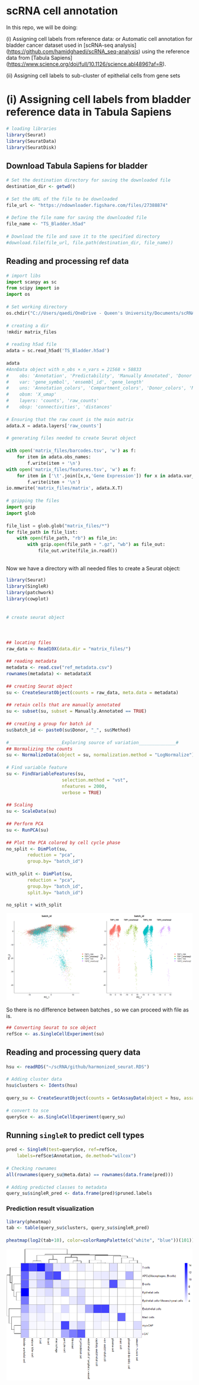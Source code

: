 # scRNA cell annotation




In this repo, we will be doing:

(i) Assigning cell labels from reference data: or Automatic cell annotation for bladder cancer dataset used in [scRNA-seq analysis] (https://github.com/hamidghaedi/scRNA_seq-analysis) using the reference data from [Tabula Sapiens] (https://www.science.org/doi/full/10.1126/science.abl4896?af=R). 

(ii) Assigning cell labels to sub-cluster of epithelial cells from gene sets


# (i) Assigning cell labels from bladder reference data in Tabula Sapiens

```r 
# loading libraries
library(Seurat)
library(SeuratData)
library(SeuratDisk)
```

## Download Tabula Sapiens for bladder 

```r
# Set the destination directory for saving the downloaded file
destination_dir <- getwd()

# Set the URL of the file to be downloaded
file_url <- "https://ndownloader.figshare.com/files/27388874"

# Define the file name for saving the downloaded file
file_name <- "TS_Bladder.h5ad"  

# Download the file and save it to the specified directory
#download.file(file_url, file.path(destination_dir, file_name))
```

## Reading and processing ref data
```python 
# import libs
import scanpy as sc
from scipy import io
import os

# Set working directory
os.chdir("C://Users/qaedi/OneDrive - Queen's University/Documents/scRNA_cell_annotation")

# creating a dir
!mkdir matrix_files

# reading h5ad file
adata = sc.read_h5ad('TS_Bladder.h5ad')

adata
#AnnData object with n_obs × n_vars = 21568 × 58833
#    obs: 'Annotation', 'Predictability', 'Manually Annotated', 'Donor', 'Method', 'Organ', #'Compartment', 'Anatomical Information'
#    var: 'gene_symbol', 'ensembl_id', 'gene_length'
#    uns: 'Annotation_colors', 'Compartment_colors', 'Donor_colors', 'Manually Annotated_colors', #'Method_colors', 'Organ_colors', 'Propagated.Annotationcollapsed_colors', '_scvi', 'donor_colors', #'leiden', 'method_colors', 'neighbors', 'tissue_colors', 'umap'
#    obsm: 'X_umap'
#    layers: 'counts', 'raw_counts'
#    obsp: 'connectivities', 'distances'

# Ensuring that the raw count is the main matrix
adata.X = adata.layers['raw_counts']

# generating files needed to create Seurat object

with open('matrix_files/barcodes.tsv', 'w') as f:
    for item in adata.obs_names:
        f.write(item + '\n')
with open('matrix_files/features.tsv', 'w') as f:
    for item in ['\t'.join([x,x,'Gene Expression']) for x in adata.var_names]:
        f.write(item + '\n')
io.mmwrite('matrix_files/matrix', adata.X.T)

# gzipping the files
import gzip
import glob

file_list = glob.glob("matrix_files/*")
for file_path in file_list:
    with open(file_path, "rb") as file_in:
        with gzip.open(file_path + ".gz", "wb") as file_out:
            file_out.write(file_in.read())
            
```

Now we have a directory with all needed files to create a Seurat object:

```r 
library(Seurat)
library(SingleR)
library(patchwork)
library(cowplot)


# create seurat object



## locating files
raw_data <- Read10X(data.dir = "matrix_files/")

## reading metadata
metadata <- read.csv("ref_metadata.csv")
rownames(metadata) <- metadata$X

## creating Seurat object
su <- CreateSeuratObject(counts = raw_data, meta.data = metadata)

## retain cells that are manually annotated
su <- subset(su, subset = Manually.Annotated == TRUE)

## creating a group for batch id
su$batch_id <- paste0(su$Donor, "_", su$Method)

#____________________Exploring source of variation______________#
## Normalizing the counts
su <- NormalizeData(object = su, normalization.method = "LogNormalize")

# Find variable feature
su <- FindVariableFeatures(su, 
                     selection.method = "vst",
                     nfeatures = 2000, 
                     verbose = TRUE)
                     
## Scaling
su <- ScaleData(su)

## Perform PCA
su <- RunPCA(su)

## Plot the PCA colored by cell cycle phase
no_split <- DimPlot(su,
        reduction = "pca",
        group.by= "batch_id")
        
with_split <- DimPlot(su,
        reduction = "pca",
        group.by= "batch_id",
        split.by= "batch_id")
        
no_split + with_split
```
![PCA_batch_id.png](https://github.com/hamidghaedi/scRNA_cell_annotation/blob/main/image/PCA_batch_id.png)

So there is no difference between batches , so we can proceed with file as is. 

```r
## Converting Seurat to sce object
refSce <- as.SingleCellExperiment(su)
```
## Reading and processing query data

```r
hsu <- readRDS("~/scRNA/github/harmonized_seurat.RDS")

# Adding cluster data
hsu$clusters <- Idents(hsu)

query_su <- CreateSeuratObject(counts = GetAssayData(object = hsu, assay = "RNA"), meta.data = hsu@meta.data)

# convert to sce
querySce <- as.SingleCellExperiment(query_su)
```

## Running `singleR` to predict cell types

```r
pred <- SingleR(test=querySce, ref=refSce, 
    labels=refSce$Annotation, de.method="wilcox")

# Checking rownames
all(rownames(query_su@meta.data) == rownames(data.frame(pred)))

# Adding predicted classes to metadata
query_su$singleR_pred <- data.frame(pred)$pruned.labels
```
### Prediction result visualization
```r
library(pheatmap)
tab <- table(query_su$clusters, query_su$singleR_pred)

pheatmap(log2(tab+10), color=colorRampPalette(c("white", "blue"))(101))
```
![heatmap_manual_labels_TS_labels.png](https://github.com/hamidghaedi/scRNA_cell_annotation/blob/main/image/heatmap_manual_labels_TS_labels.png)

